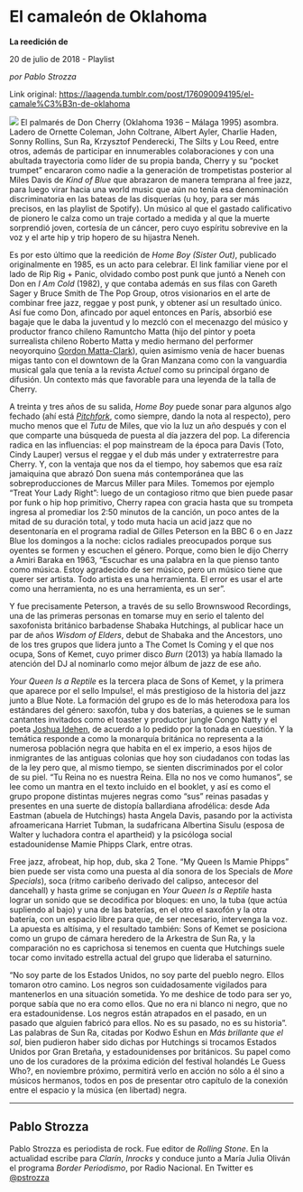 # El camaleón de Oklahoma

**La reedición de**

20 de julio de 2018 - Playlist

_por Pablo Strozza_

Link original: https://laagenda.tumblr.com/post/176090094195/el-camale%C3%B3n-de-oklahoma

![](https://64.media.tumblr.com/6542b982cff8998f932d186a4d938f66/tumblr_inline_pc65wz9VfY1t6q87u_500.jpg)
El palmarés de Don Cherry (Oklahoma 1936 – Málaga 1995) asombra. Ladero de Ornette Coleman, John Coltrane, Albert Ayler, Charlie Haden, Sonny Rollins, Sun Ra, Krzysztof Penderecki, The Silts y Lou Reed, entre otros, además de participar en innumerables colaboraciones y con una abultada trayectoria como líder de su propia banda, Cherry y su “pocket trumpet” encararon como nadie a la generación de trompetistas posterior al Miles Davis de *Kind of Blue* que abrazaron de manera temprana al free jazz, para luego virar hacia una world music que aún no tenía esa denominación discriminatoria en las bateas de las disquerías (u hoy, para ser más precisos, en las playlist de Spotify). Un músico al que el gastado calificativo de pionero le calza como un traje cortado a medida y al que la muerte sorprendió joven, cortesía de un cáncer, pero cuyo espíritu sobrevive en la voz y el arte hip y trip hopero de su hijastra Neneh. 

Es por esto último que la reedición de *Home Boy (Sister Out)*, publicado originalmente en 1985, es un acto para celebrar. El link familiar viene por el lado de Rip Rig + Panic, olvidado combo post punk que juntó a Neneh con Don en *I Am Cold* (1982), y que contaba además en sus filas con Gareth Sager y Bruce Smith de The Pop Group, otros visionarios en el arte de combinar free jazz, reggae y post punk, y obtener así un resultado único. Así fue como Don, afincado por aquel entonces en París, absorbió ese bagaje que le daba la juventud y lo mezcló con el mecenazgo del músico y productor franco chileno Ramuntcho Matta (hijo del pintor y poeta surrealista chileno Roberto Matta y medio hermano del performer neoyorquino [Gordon Matta-Clark](https://elpais.com/diario/2006/07/01/babelia/1151708767_850215.html)), quien asimismo venía de hacer buenas migas tanto con el downtown de la Gran Manzana como con la vanguardia musical gala que tenía a la revista *Actuel* como su principal órgano de difusión. Un contexto más que favorable para una leyenda de la talla de Cherry. 

A treinta y tres años de su salida, *Home Boy* puede sonar para algunos algo fechado (ahí está [*Pitchfork*](https://pitchfork.com/reviews/albums/don-cherry-home-boy-sister-out/), como siempre, dando la nota al respecto), pero mucho menos que el *Tutu* de Miles, que vio la luz un año después y con el que comparte una búsqueda de puesta al día jazzera del pop. La diferencia radica en las influencias: el pop mainstream de la época para Davis (Toto, Cindy Lauper) versus el reggae y el dub más under y extraterrestre para Cherry. Y, con la ventaja que nos da el tiempo, hoy sabemos que esa raíz jamaiquina que abrazó Don suena más contemporánea que las sobreproducciones de Marcus Miller para Miles. Tomemos por ejemplo “Treat Your Lady Right”: luego de un contagioso ritmo que bien puede pasar por funk o hip hop primitivo, Cherry rapea con gracia hasta que su trompeta ingresa al promediar los 2:50 minutos de la canción, un poco antes de la mitad de su duración total, y todo muta hacia un acid jazz que no desentonaría en el programa radial de Gilles Peterson en la BBC 6 o en Jazz Blue los domingos a la noche: ciclos radiales preocupados porque sus oyentes se formen y escuchen el género. Porque, como bien le dijo Cherry a Amiri Baraka en 1963, “Escuchar es una palabra en la que pienso tanto como música. Estoy agradecido de ser músico, pero un músico tiene que querer ser artista. Todo artista es una herramienta. El error es usar el arte como una herramienta, no es una herramienta, es un ser”. 

Y fue precisamente Peterson, a través de su sello Brownswood Recordings, una de las primeras personas en tomarse muy en serio el talento del saxofonista británico barbadense Shabaka Hutchings, al publicar hace un par de años *Wisdom of Elders*, debut de Shabaka and the Ancestors, uno de los tres grupos que lidera junto a The Comet Is Coming y el que nos ocupa, Sons of Kemet, cuyo primer disco *Burn* (2013) ya había llamado la atención del DJ al nominarlo como mejor álbum de jazz de ese año. 

*Your Queen Is a Reptile* es la tercera placa de Sons of Kemet, y la primera que aparece por el sello Impulse!, el más prestigioso de la historia del jazz junto a Blue Note. La formación del grupo es de lo más heterodoxa para los estándares del género: saxofón, tuba y dos baterías, a quienes se le suman cantantes invitados como el toaster y productor jungle Congo Natty y el poeta [Joshua Idehen](https://slam.poetrysociety.org.uk/joshua-idehen/), de acuerdo a lo pedido por la tonada en cuestión. Y la temática responde a como la monarquía británica no representa a la numerosa población negra que habita en el ex imperio, a esos hijos de inmigrantes de las antiguas colonias que hoy son ciudadanos con todas las de la ley pero que, al mismo tiempo, se sienten discriminados por el color de su piel. “Tu Reina no es nuestra Reina. Ella no nos ve como humanos”, se lee como un mantra en el texto incluido en el booklet, y así es como el grupo propone distintas mujeres negras como “sus” reinas pasadas y presentes en una suerte de distopía ballardiana afrodélica: desde Ada Eastman (abuela de Hutchings) hasta Angela Davis, pasando por la activista afroamericana Harriet Tubman, la sudafricana Albertina Sisulu (esposa de Walter y luchadora contra el apartheid) y la psicóloga social estadounidense Mamie Phipps Clark, entre otras. 

Free jazz, afrobeat, hip hop, dub, ska 2 Tone. “My Queen Is Mamie Phipps” bien puede ser vista como una puesta al día sonora de los Specials de *More Specials*), soca (ritmo caribeño derivado del calipso, antecesor del dancehall) y hasta grime se conjugan en *Your Queen Is a Reptile* hasta lograr un sonido que se decodifica por bloques: en uno, la tuba (que actúa supliendo al bajo) y una de las baterías, en el otro el saxofón y la otra batería, con un espacio libre para que, de ser necesario, intervenga la voz. La apuesta es altísima, y el resultado también: Sons of Kemet se posiciona como un grupo de cámara heredero de la Arkestra de Sun Ra, y la comparación no es caprichosa si tenemos en cuenta que Hutchings suele tocar como invitado estrella actual del grupo que lideraba el saturnino. 

“No soy parte de los Estados Unidos, no soy parte del pueblo negro. Ellos tomaron otro camino. Los negros son cuidadosamente vigilados para mantenerlos en una situación sometida. Yo me deshice de todo para ser yo, porque sabía que no era como ellos. Que no era ni blanco ni negro, que no era estadounidense. Los negros están atrapados en el pasado, en un pasado que alguien fabricó para ellos. No es su pasado, no es su historia”. Las palabras de Sun Ra, citadas por Kodwo Eshun en *Más brillante que el sol*, bien pudieron haber sido dichas por Hutchings si trocamos Estados Unidos por Gran Bretaña, y estadounidenses por británicos. Su papel como uno de los curadores de la próxima edición del festival holandés Le Guess Who?, en noviembre próximo, permitirá verlo en acción no sólo a él sino a músicos hermanos, todos en pos de presentar otro capítulo de la conexión entre el espacio y la música (en libertad) negra. 

  




---

Pablo Strozza
-------------

 Pablo Strozza es periodista de rock. Fue editor de *Rolling Stone*. En la actualidad escribe para *Clarín*, *Inrocks* y conduce junto a María Julia Oliván el programa *Border Periodismo*, por Radio Nacional. En Twitter es [@pstrozza](https://twitter.com/pstrozza) 

